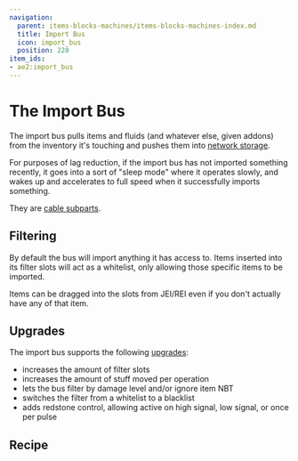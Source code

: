 ```yaml
---
navigation:
  parent: items-blocks-machines/items-blocks-machines-index.md
  title: Import Bus
  icon: import_bus
  position: 220
item_ids:
- ae2:import_bus
---
```


# The Import Bus

<GameScene zoom="8" background="#00000000" interactive="false">
<ImportStructure src="../assets/blocks/import_bus.snbt" />
</GameScene>

The import bus pulls items and fluids (and whatever else, given addons) from the inventory it's touching and pushes them into
[network storage](../ae2-mechanics/import-export-storage.md).

For purposes of lag reduction, if the import bus has not imported something recently, it goes into a sort of
"sleep mode" where it operates slowly, and wakes up and accelerates to full speed when it successfully imports something.

They are [cable subparts](../ae2-mechanics/cable-subparts.md).

## Filtering

By default the bus will import anything it has access to. Items inserted into its filter slots will act as a whitelist, only
allowing those specific items to be imported.

Items can be dragged into the slots from JEI/REI even if you don't actually have any of that item.

## Upgrades

The import bus supports the following [upgrades](upgrade_cards.md):

*   <ItemLink id="capacity_card" /> increases the amount of filter slots
*   <ItemLink id="speed_card" /> increases the amount of stuff moved per operation
*   <ItemLink id="fuzzy_card" /> lets the bus filter by damage level and/or ignore item NBT
*   <ItemLink id="inverter_card" /> switches the filter from a whitelist to a blacklist
*   <ItemLink id="redstone_card" /> adds redstone control, allowing active on high signal, low signal, or once per pulse

## Recipe

<RecipeFor id="import_bus" />
